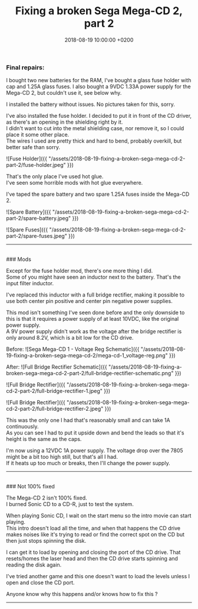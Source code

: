﻿---
layout: post
title:  "Fixing a broken Sega Mega-CD 2, part 2"
date:   2018-08-19 10:00:00 +0200
categories: [electronics, repair, Sega]
---
### Final repairs:

I bought two new batteries for the RAM, I've bought a glass fuse holder with cap and 1.25A glass fuses.
I also bought a 9VDC 1.33A power supply for the Mega-CD 2, but couldn't use it, see below why.

I installed the battery without issues. No pictures taken for this, sorry.

I've also installed the fuse holder. I decided to put it in front of the CD driver, as there's an opening in the shielding right by it.<br/>
I didn't want to cut into the metal shielding case, nor remove it, so I could place it some other place.<br/>
The wires I used are pretty thick and hard to bend, probably overkill, but better safe than sorry.

![Fuse Holder]({{ "/assets/2018-08-19-fixing-a-broken-sega-mega-cd-2-part-2/fuse-holder.jpeg" }})

That's the only place I've used hot glue.<br/>
I've seen some horrible mods with hot glue everywhere.

I've taped the spare battery and two spare 1.25A fuses inside the Mega-CD 2.<br/>

![Spare Battery]({{ "/assets/2018-08-19-fixing-a-broken-sega-mega-cd-2-part-2/spare-battery.jpeg" }})

![Spare Fuses]({{ "/assets/2018-08-19-fixing-a-broken-sega-mega-cd-2-part-2/spare-fuses.jpeg" }})

***********************
<br/>
### Mods

Except for the fuse holder mod, there's one more thing I did.<br/>
Some of you might have seen an inductor next to the battery. That's the input filter inductor.

I've replaced this inductor with a full bridge rectifier, making it possible to use both center pin positive and center pin negative power supplies.

This mod isn't something I've seen done before and the only downside to this is that it requires a power supply of at least 10VDC, like the original power supply.<br/>
A 9V power supply didn't work as the voltage after the bridge rectifier is only around 8.2V, which is a bit low for the CD drive.<br/>

Before:
![Sega Mega-CD 1 - Voltage Reg Schematic]({{ "/assets/2018-08-19-fixing-a-broken-sega-mega-cd-2/mega-cd-1_voltage-reg.png" }})

After:
![Full Bridge Rectifier Schematic]({{ "/assets/2018-08-19-fixing-a-broken-sega-mega-cd-2-part-2/full-bridge-rectifier-schematic.png" }})

![Full Bridge Rectifier]({{ "/assets/2018-08-19-fixing-a-broken-sega-mega-cd-2-part-2/full-bridge-rectifier-1.jpeg" }})

![Full Bridge Rectifier]({{ "/assets/2018-08-19-fixing-a-broken-sega-mega-cd-2-part-2/full-bridge-rectifier-2.jpeg" }})

This was the only one I had that's reasonably small and can take 1A continuously.<br/>
As you can see I had to put it upside down and bend the leads so that it's height is the same as the caps.

I'm now using a 12VDC 1A power supply. The voltage drop over the 7805 might be a bit too high still, but that's all I had.<br/>
If it heats up too much or breaks, then I'll change the power supply.

***************************
<br/>
### Not 100% fixed

The Mega-CD 2 isn't 100% fixed.<br/>
I burned Sonic CD to a CD-R, just to test the system.

When playing Sonic CD, I wait on the start menu so the intro movie can start playing.<br/>
This intro doesn't load all the time, and when that happens the CD drive makes noises like it's trying to read or find the correct spot on the CD but then just stops spinning the disk.

I can get it to load by opening and closing the port of the CD drive. That resets/homes the laser head and then the CD drive starts spinning and reading the disk again.

I've tried another game and this one doesn't want to load the levels unless I open and close the CD port.

Anyone know why this happens and/or knows how to fix this ?

******************************